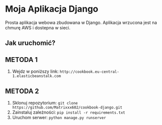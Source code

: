 # Moja Aplikacja Django
Prosta aplikacja webowa zbudowana w Django.
Aplikacja wrzucona jest na chmurę AWS i dostepna w sieci.

## Jak uruchomić?

## METODA 1

1. Wejdz w poniższy link:
`http://cookbook.eu-central-1.elasticbeanstalk.com`


## METODA 2

1. Sklonuj repozytorium: `git clone https://github.com/Matrixxx602/cookbook-django.git`
2. Zainstaluj zależności: `pip install -r requirements.txt`
3. Uruchom serwer: `python manage.py runserver`
